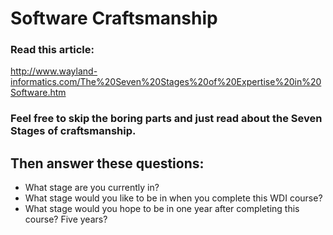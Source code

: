 # Software Craftsmanship
### Read this article:

http://www.wayland-informatics.com/The%20Seven%20Stages%20of%20Expertise%20in%20Software.htm

### Feel free to skip the boring parts and just read about the Seven Stages of craftsmanship.

## Then answer these questions:
- What stage are you currently in?
- What stage would you like to be in when you complete this WDI course?
- What stage would you hope to be in one year after completing this course? Five years?